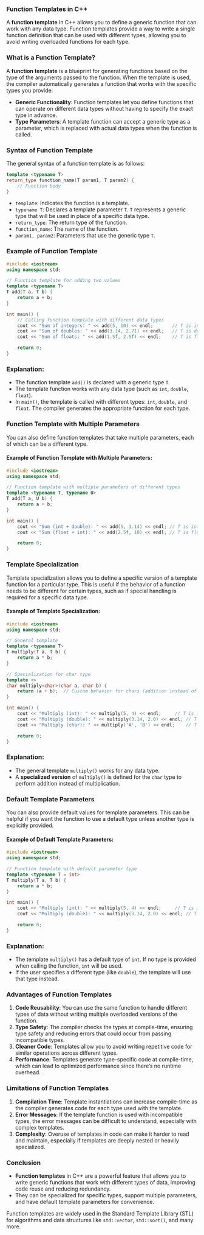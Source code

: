 ### **Function Templates in C++**

A **function template** in C++ allows you to define a generic function that can work with any data type. Function templates provide a way to write a single function definition that can be used with different types, allowing you to avoid writing overloaded functions for each type.

### **What is a Function Template?**

A **function template** is a blueprint for generating functions based on the type of the arguments passed to the function. When the template is used, the compiler automatically generates a function that works with the specific types you provide.

- **Generic Functionality**: Function templates let you define functions that can operate on different data types without having to specify the exact type in advance.
- **Type Parameters**: A template function can accept a generic type as a parameter, which is replaced with actual data types when the function is called.
  
### **Syntax of Function Template**

The general syntax of a function template is as follows:

```cpp
template <typename T>
return_type function_name(T param1, T param2) {
    // Function body
}
```

- `template`: Indicates the function is a template.
- `typename T`: Declares a template parameter `T`. `T` represents a generic type that will be used in place of a specific data type.
- `return_type`: The return type of the function.
- `function_name`: The name of the function.
- `param1, param2`: Parameters that use the generic type `T`.

### **Example of Function Template**

```cpp
#include <iostream>
using namespace std;

// Function template for adding two values
template <typename T>
T add(T a, T b) {
    return a + b;
}

int main() {
    // Calling function template with different data types
    cout << "Sum of integers: " << add(5, 10) << endl;       // T is int
    cout << "Sum of doubles: " << add(3.14, 2.71) << endl;   // T is double
    cout << "Sum of floats: " << add(1.5f, 2.5f) << endl;    // T is float

    return 0;
}
```

### **Explanation**:
- The function template `add()` is declared with a generic type `T`.
- The template function works with any data type (such as `int`, `double`, `float`).
- In `main()`, the template is called with different types: `int`, `double`, and `float`. The compiler generates the appropriate function for each type.

### **Function Template with Multiple Parameters**

You can also define function templates that take multiple parameters, each of which can be a different type.

#### **Example of Function Template with Multiple Parameters**:

```cpp
#include <iostream>
using namespace std;

// Function template with multiple parameters of different types
template <typename T, typename U>
T add(T a, U b) {
    return a + b;
}

int main() {
    cout << "Sum (int + double): " << add(5, 3.14) << endl; // T is int, U is double
    cout << "Sum (float + int): " << add(2.5f, 10) << endl; // T is float, U is int

    return 0;
}
```

### **Template Specialization**

Template specialization allows you to define a specific version of a template function for a particular type. This is useful if the behavior of a function needs to be different for certain types, such as if special handling is required for a specific data type.

#### **Example of Template Specialization**:

```cpp
#include <iostream>
using namespace std;

// General template
template <typename T>
T multiply(T a, T b) {
    return a * b;
}

// Specialization for char type
template <>
char multiply<char>(char a, char b) {
    return (a + b);  // Custom behavior for chars (addition instead of multiplication)
}

int main() {
    cout << "Multiply (int): " << multiply(5, 4) << endl;     // T is int
    cout << "Multiply (double): " << multiply(3.14, 2.0) << endl; // T is double
    cout << "Multiply (char): " << multiply('A', 'B') << endl;    // T is char (specialized)

    return 0;
}
```

### **Explanation**:
- The general template `multiply()` works for any data type.
- A **specialized version** of `multiply()` is defined for the `char` type to perform addition instead of multiplication.

### **Default Template Parameters**

You can also provide default values for template parameters. This can be helpful if you want the function to use a default type unless another type is explicitly provided.

#### **Example of Default Template Parameters**:

```cpp
#include <iostream>
using namespace std;

// Function template with default parameter type
template <typename T = int>
T multiply(T a, T b) {
    return a * b;
}

int main() {
    cout << "Multiply (int): " << multiply(5, 4) << endl;     // T is int (default)
    cout << "Multiply (double): " << multiply(3.14, 2.0) << endl; // T is double

    return 0;
}
```

### **Explanation**:
- The template `multiply()` has a default type of `int`. If no type is provided when calling the function, `int` will be used.
- If the user specifies a different type (like `double`), the template will use that type instead.

### **Advantages of Function Templates**

1. **Code Reusability**: You can use the same function to handle different types of data without writing multiple overloaded versions of the function.
2. **Type Safety**: The compiler checks the types at compile-time, ensuring type safety and reducing errors that could occur from passing incompatible types.
3. **Cleaner Code**: Templates allow you to avoid writing repetitive code for similar operations across different types.
4. **Performance**: Templates generate type-specific code at compile-time, which can lead to optimized performance since there’s no runtime overhead.

### **Limitations of Function Templates**

1. **Compilation Time**: Template instantiations can increase compile-time as the compiler generates code for each type used with the template.
2. **Error Messages**: If the template function is used with incompatible types, the error messages can be difficult to understand, especially with complex templates.
3. **Complexity**: Overuse of templates in code can make it harder to read and maintain, especially if templates are deeply nested or heavily specialized.

### **Conclusion**

- **Function templates** in C++ are a powerful feature that allows you to write generic functions that work with different types of data, improving code reuse and reducing redundancy.
- They can be specialized for specific types, support multiple parameters, and have default template parameters for convenience.
  
Function templates are widely used in the Standard Template Library (STL) for algorithms and data structures like `std::vector`, `std::sort()`, and many more.
